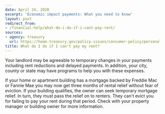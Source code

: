 ```yaml
---
date: April 24, 2020
excerpt: 'Economic impact payments: What you need to know'
layout: post
redirect_from:
- /financial-help/what-do-i-do-if-i-cant-pay-rent/
sources:
- agency: treasury
  url: https://home.treasury.gov/policy-issues/consumer-policy/personal-finance-and-consumer-protection-steps-for-quicker-financial-relief
title: What do I do if I can't pay my rent?
---
```


Your landlord may be agreeable to temporary changes in your payments including rent reductions and delayed payments. In addition, your city, county or state may have programs to help you with these expenses.

If your home or apartment building has a mortgage backed by Freddie Mac or Fannie Mae you may now get three months of rental relief without fear of eviction. If your building qualifies, the owner can seek temporary mortgage relief. In turn, they must pass the relief on to renters. They can't evict you for failing to pay your rent during that period. Check with your property manager or building owner for more information.
